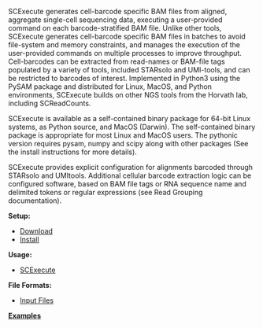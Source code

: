 
SCExecute generates cell-barcode specific BAM files from aligned,
aggregate single-cell sequencing data, executing a user-provided command
on each barcode-stratified BAM file. Unlike other tools, SCExecute
generates cell-barcode specific BAM files in batches to avoid file-system
and memory constraints, and manages the execution of the user-provided
commands on multiple processes to improve throughput. Cell-barcodes can
be extracted from read-names or BAM-file tags populated by a variety
of tools, included STARsolo and UMI-tools, and can be restricted to
barcodes of interest. Implemented in Python3 using the PySAM package and
distributed for Linux, MacOS, and Python environments, SCExecute builds
on other NGS tools from the Horvath lab, including SCReadCounts.

SCExecute is available as a self-contained binary package for 64-bit
Linux systems, as Python source, and MacOS (Darwin). The self-contained
binary package is appropriate for most Linux and MacOS users. The pythonic
version requires pysam, numpy and scipy along with other packages (See
the install instructions for more details).

SCExecute provides explicit configuration for alignments barcoded
through STARsolo and UMItools. Additional cellular barcode
extraction logic can be configured software, based
on BAM file tags or RNA sequence name and delimited tokens or regular
expressions (see Read Grouping documentation). 

**Setup:**
* [Download](https://github.com/HorvathLab/NGS/releases/tag/SCExecute-1.3.0)
* [Install](docs/Installation.md)

**Usage:**
* [SCExecute](docs/Usage.md)

**File Formats:**
* [Input Files](docs/InputFiles.md)

**[Examples](docs/Examples.md)**

